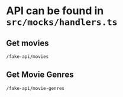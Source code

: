 # API can be found in `src/mocks/handlers.ts`

## Get movies
`/fake-api/movies`

## Get Movie Genres
`/fake-api/movie-genres`
